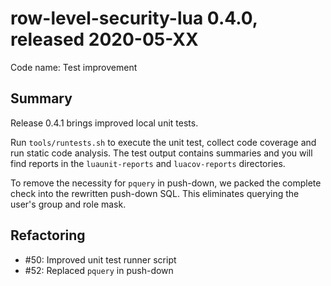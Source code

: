 # row-level-security-lua 0.4.0, released 2020-05-XX

Code name: Test improvement

## Summary

Release 0.4.1 brings improved local unit tests.

Run `tools/runtests.sh` to execute the unit test, collect code coverage and run static code analysis. The test output contains summaries and you will find reports in the `luaunit-reports` and `luacov-reports` directories.

To remove the necessity for `pquery` in push-down, we packed the complete check into the rewritten push-down SQL. This eliminates querying the user's group and role mask.

## Refactoring

* #50: Improved unit test runner script
* #52: Replaced `pquery` in push-down
